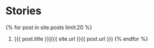 # Stories

{% for post in site.posts limit:20 %}
1. [{{ post.title }}]({{ site.url }}{{ post.url }})
{% endfor %}
